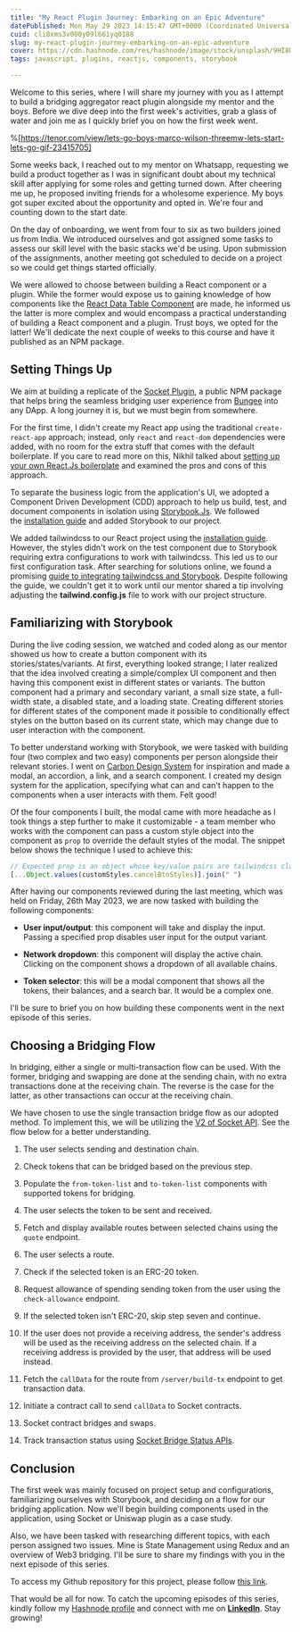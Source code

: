 ```yaml
---
title: "My React Plugin Journey: Embarking on an Epic Adventure"
datePublished: Mon May 29 2023 14:15:47 GMT+0000 (Coordinated Universal Time)
cuid: cli8xms3v000y09l661yq0188
slug: my-react-plugin-journey-embarking-on-an-epic-adventure
cover: https://cdn.hashnode.com/res/hashnode/image/stock/unsplash/9HI8UJMSdZA/upload/ff2768170513357ddf77d693d99b2ed0.jpeg
tags: javascript, plugins, reactjs, components, storybook

---
```


Welcome to this series, where I will share my journey with you as I attempt to build a bridging aggregator react plugin alongside my mentor and the boys. Before we dive deep into the first week's activities, grab a glass of water and join me as I quickly brief you on how the first week went.

%[https://tenor.com/view/lets-go-boys-marco-wilson-threemw-lets-start-lets-go-gif-23415705] 

Some weeks back, I reached out to my mentor on Whatsapp, requesting we build a product together as I was in significant doubt about my technical skill after applying for some roles and getting turned down. After cheering me up, he proposed inviting friends for a wholesome experience. My boys got super excited about the opportunity and opted in. We're four and counting down to the start date.

On the day of onboarding, we went from four to six as two builders joined us from India. We introduced ourselves and got assigned some tasks to assess our skill level with the basic stacks we'd be using. Upon submission of the assignments, another meeting got scheduled to decide on a project so we could get things started officially.

We were allowed to choose between building a React component or a plugin. While the former would expose us to gaining knowledge of how components like the [React Data Table Component](https://www.npmjs.com/package/react-data-table-component) are made, he informed us the latter is more complex and would encompass a practical understanding of building a React component and a plugin. Trust boys, we opted for the latter! We'll dedicate the next couple of weeks to this course and have it published as an NPM package.

## Setting Things Up

We aim at building a replicate of the [Socket Plugin](https://www.npmjs.com/package/@socket.tech/plugin), a public NPM package that helps bring the seamless bridging user experience from [Bungee](https://bungee.exchange/) into any DApp. A long journey it is, but we must begin from somewhere.

For the first time, I didn't create my React app using the traditional `create-react-app` approach; instead, only `react` and `react-dom` dependencies were added, with no room for the extra stuff that comes with the default boilerplate. If you care to read more on this, Nikhil talked about [setting up your own React.Js boilerplate](https://dev.to/nikhilkumaran/don-t-use-create-react-app-how-you-can-set-up-your-own-reactjs-boilerplate-43l0) and examined the pros and cons of this approach.

To separate the business logic from the application's UI, we adopted a Component Driven Development (CDD) approach to help us build, test, and document components in isolation using [Storybook.Js](https://storybook.js.org/). We followed the [installation guide](https://storybook.js.org/docs/react/get-started/install) and added Storybook to our project.

We added tailwindcss to our React project using the [installation guide](https://tailwindcss.com/docs/guides/create-react-app). However, the styles didn't work on the test component due to Storybook requiring extra configurations to work with tailwindcss. This led us to our first configuration task. After searching for solutions online, we found a promising [guide to integrating tailwindcss and Storybook](https://storybook.js.org/recipes/tailwindcss). Despite following the guide, we couldn't get it to work until our mentor shared a tip involving adjusting the **tailwind.config.js** file to work with our project structure.

## Familiarizing with Storybook

During the live coding session, we watched and coded along as our mentor showed us how to create a button component with its stories/states/variants. At first, everything looked strange; I later realized that the idea involved creating a simple/complex UI component and then having this component exist in different states or variants. The button component had a primary and secondary variant, a small size state, a full-width state, a disabled state, and a loading state. Creating different stories for different states of the component made it possible to conditionally effect styles on the button based on its current state, which may change due to user interaction with the component.

To better understand working with Storybook, we were tasked with building four (two complex and two easy) components per person alongside their relevant stories. I went on [Carbon Design System](https://carbondesignsystem.com/) for inspiration and made a modal, an accordion, a link, and a search component. I created my design system for the application, specifying what can and can't happen to the components when a user interacts with them. Felt good!

Of the four components I built, the modal came with more headache as I took things a step further to make it customizable - a team member who works with the component can pass a custom style object into the component as `prop` to override the default styles of the modal. The snippet below shows the technique I used to achieve this:

```javascript
// Expected prop is an object whose key/value pairs are tailwindcss classes. The idea is to spread out the style classes into the component' ClassName when passed in.
[...Object.values(customStyles.cancelBtnStyles)].join(" ")
```

After having our components reviewed during the last meeting, which was held on Friday, 26th May 2023, we are now tasked with building the following components:

* **User input/output**: this component will take and display the input. Passing a specified prop disables user input for the output variant.
    
* **Network dropdown**: this component will display the active chain. Clicking on the component shows a dropdown of all available chains.
    
* **Token selector**: this will be a modal component that shows all the tokens, their balances, and a search bar. It would be a complex one.
    

I'll be sure to brief you on how building these components went in the next episode of this series.

## Choosing a Bridging Flow

In bridging, either a single or multi-transaction flow can be used. With the former, bridging and swapping are done at the sending chain, with no extra transactions done at the receiving chain. The reverse is the case for the latter, as other transactions can occur at the receiving chain.

We have chosen to use the single transaction bridge flow as our adopted method. To implement this, we will be utilizing the [V2 of Socket API](https://docs.socket.tech/socket-api/v2/guides/single-transaction-bridging). See the flow below for a better understanding.

1. The user selects sending and destination chain.
    
2. Check tokens that can be bridged based on the previous step.
    
3. Populate the `from-token-list` and `to-token-list` components with supported tokens for bridging.
    
4. The user selects the token to be sent and received.
    
5. Fetch and display available routes between selected chains using the `quote` endpoint.
    
6. The user selects a route.
    
7. Check if the selected token is an ERC-20 token.
    
8. Request allowance of spending sending token from the user using the `check-allowance` endpoint.
    
9. If the selected token isn't ERC-20, skip step seven and continue.
    
10. If the user does not provide a receiving address, the sender's address will be used as the receiving address on the selected chain. If a receiving address is provided by the user, that address will be used instead.
    
11. Fetch the `callData` for the route from `/server/build-tx` endpoint to get transaction data.
    
12. Initiate a contract call to send `callData` to Socket contracts.
    
13. Socket contract bridges and swaps.
    
14. Track transaction status using [Socket Bridge Status APIs](https://docs.socket.tech/socket-api/v2/app/bridge-status).
    

## Conclusion

The first week was mainly focused on project setup and configurations, familiarizing ourselves with Storybook, and deciding on a flow for our bridging application. Now we'll begin building components used in the application, using Socket or Uniswap plugin as a case study.

Also, we have been tasked with researching different topics, with each person assigned two issues. Mine is State Management using Redux and an overview of Web3 bridging. I'll be sure to share my findings with you in the next episode of this series.

To access my Github repository for this project, please follow [this link](https://github.com/utin-francis-peter/react-plugin).

That would be all for now. To catch the upcoming episodes of this series, kindly follow my [Hashnode profile](https://hashnode.com/@utinfrancispeter) and connect with me on [**LinkedIn**](https://linkedin.com/in/francis-peter-utin). Stay growing!